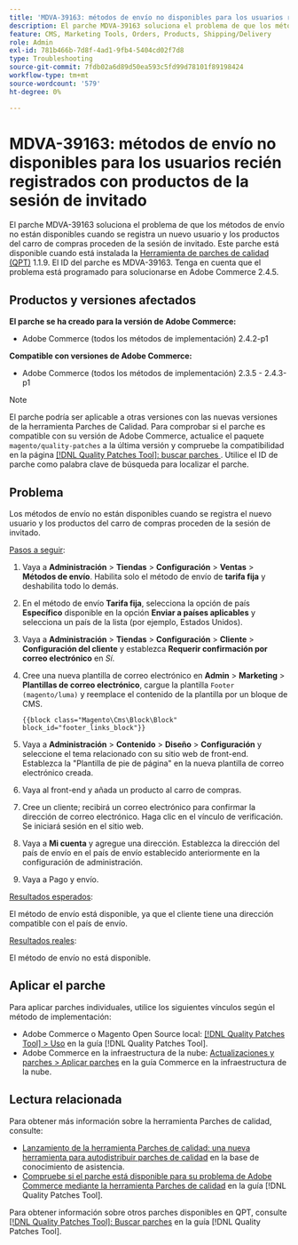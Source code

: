```yaml
---
title: 'MDVA-39163: métodos de envío no disponibles para los usuarios recién registrados con productos de la sesión de invitado'
description: El parche MDVA-39163 soluciona el problema de que los métodos de envío no están disponibles cuando se registra un nuevo usuario y los productos del carro de compras proceden de la sesión de invitado. Este parche está disponible cuando está instalada la [Quality Patches Tool (QPT)](https://experienceleague.adobe.com/es/docs/commerce-operations/tools/quality-patches-tool/quality-patches-tool-to-self-serve-quality-patches) 1.1.9. El ID del parche es MDVA-39163. Tenga en cuenta que el problema está programado para solucionarse en Adobe Commerce 2.4.5.
feature: CMS, Marketing Tools, Orders, Products, Shipping/Delivery
role: Admin
exl-id: 781b466b-7d8f-4ad1-9fb4-5404cd02f7d8
type: Troubleshooting
source-git-commit: 7fdb02a6d89d50ea593c5fd99d78101f89198424
workflow-type: tm+mt
source-wordcount: '579'
ht-degree: 0%

---
```


# MDVA-39163: métodos de envío no disponibles para los usuarios recién registrados con productos de la sesión de invitado

El parche MDVA-39163 soluciona el problema de que los métodos de envío no están disponibles cuando se registra un nuevo usuario y los productos del carro de compras proceden de la sesión de invitado. Este parche está disponible cuando está instalada la [Herramienta de parches de calidad (QPT)](https://experienceleague.adobe.com/es/docs/commerce-operations/tools/quality-patches-tool/quality-patches-tool-to-self-serve-quality-patches) 1.1.9. El ID del parche es MDVA-39163. Tenga en cuenta que el problema está programado para solucionarse en Adobe Commerce 2.4.5.

## Productos y versiones afectados

**El parche se ha creado para la versión de Adobe Commerce:**

* Adobe Commerce (todos los métodos de implementación) 2.4.2-p1

**Compatible con versiones de Adobe Commerce:**

* Adobe Commerce (todos los métodos de implementación) 2.3.5 - 2.4.3-p1

>[!NOTE]
>
>El parche podría ser aplicable a otras versiones con las nuevas versiones de la herramienta Parches de Calidad. Para comprobar si el parche es compatible con su versión de Adobe Commerce, actualice el paquete `magento/quality-patches` a la última versión y compruebe la compatibilidad en la página [[!DNL Quality Patches Tool]: buscar parches ](https://experienceleague.adobe.com/es/docs/commerce-operations/tools/quality-patches-tool/quality-patches-tool-to-self-serve-quality-patches). Utilice el ID de parche como palabra clave de búsqueda para localizar el parche.

## Problema

Los métodos de envío no están disponibles cuando se registra el nuevo usuario y los productos del carro de compras proceden de la sesión de invitado.

<u>Pasos a seguir</u>:

1. Vaya a **Administración** > **Tiendas** > **Configuración** > **Ventas** > **Métodos de envío**. Habilita solo el método de envío de **tarifa fija** y deshabilita todo lo demás.
1. En el método de envío **Tarifa fija**, selecciona la opción de país **Específico** disponible en la opción **Enviar a países aplicables** y selecciona un país de la lista (por ejemplo, Estados Unidos).
1. Vaya a **Administración** > **Tiendas** > **Configuración** > **Cliente** > **Configuración del cliente** y establezca **Requerir confirmación por correo electrónico** en _Sí_.
1. Cree una nueva plantilla de correo electrónico en **Admin** > **Marketing** > **Plantillas de correo electrónico**, cargue la plantilla `Footer (magento/luma)` y reemplace el contenido de la plantilla por un bloque de CMS.

   ```CMS
   {{block class="Magento\Cms\Block\Block" block_id="footer_links_block"}}
   ```

1. Vaya a **Administración** > **Contenido** > **Diseño** > **Configuración** y seleccione el tema relacionado con su sitio web de front-end. Establezca la &quot;Plantilla de pie de página&quot; en la nueva plantilla de correo electrónico creada.
1. Vaya al front-end y añada un producto al carro de compras.
1. Cree un cliente; recibirá un correo electrónico para confirmar la dirección de correo electrónico. Haga clic en el vínculo de verificación. Se iniciará sesión en el sitio web.
1. Vaya a **Mi cuenta** y agregue una dirección. Establezca la dirección del país de envío en el país de envío establecido anteriormente en la configuración de administración.
1. Vaya a Pago y envío.

<u>Resultados esperados</u>:

El método de envío está disponible, ya que el cliente tiene una dirección compatible con el país de envío.

<u>Resultados reales</u>:

El método de envío no está disponible.

## Aplicar el parche

Para aplicar parches individuales, utilice los siguientes vínculos según el método de implementación:

* Adobe Commerce o Magento Open Source local: [[!DNL Quality Patches Tool] > Uso](/help/tools/quality-patches-tool/usage.md) en la guía [!DNL Quality Patches Tool].
* Adobe Commerce en la infraestructura de la nube: [Actualizaciones y parches > Aplicar parches](https://experienceleague.adobe.com/docs/commerce-cloud-service/user-guide/develop/upgrade/apply-patches.html?lang=es) en la guía Commerce en la infraestructura de la nube.

## Lectura relacionada

Para obtener más información sobre la herramienta Parches de calidad, consulte:

* [Lanzamiento de la herramienta Parches de calidad: una nueva herramienta para autodistribuir parches de calidad](https://experienceleague.adobe.com/es/docs/commerce-operations/tools/quality-patches-tool/quality-patches-tool-to-self-serve-quality-patches) en la base de conocimiento de asistencia.
* [Compruebe si el parche está disponible para su problema de Adobe Commerce mediante la herramienta Parches de calidad](/help/tools/quality-patches-tool/patches-available-in-qpt/check-patch-for-magento-issue-with-magento-quality-patches.md) en la guía [!DNL Quality Patches Tool].

Para obtener información sobre otros parches disponibles en QPT, consulte [[!DNL Quality Patches Tool]: Buscar parches](https://experienceleague.adobe.com/tools/commerce-quality-patches/index.html?lang=es) en la guía [!DNL Quality Patches Tool].
